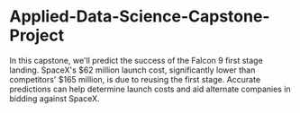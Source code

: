 # Applied-Data-Science-Capstone-Project
In this capstone, we'll predict the success of the Falcon 9 first stage landing. SpaceX's $62 million launch cost, significantly lower than competitors' $165 million, is due to reusing the first stage. Accurate predictions can help determine launch costs and aid alternate companies in bidding against SpaceX.
